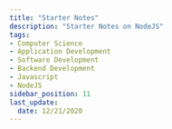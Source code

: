 ```yaml
---
title: "Starter Notes"
description: "Starter Notes on NodeJS"
tags: 
- Computer Science
- Application Development
- Software Development
- Backend Development
- Javascript
- NodeJS
sidebar_position: 11
last_update:
  date: 12/21/2020
---
```

